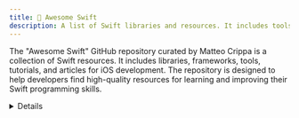 ```yaml
---
title: 🚀 Awesome Swift
description: A list of Swift libraries and resources. It includes tools, frameworks, and libraries across various categories like UI, networking, and data management. The list is continuously updated with contributions from the community.
---
```


The "Awesome Swift" GitHub repository curated by Matteo Crippa is a collection of Swift resources. It includes libraries, frameworks, tools, tutorials, and articles for iOS development. The repository is designed to help developers find high-quality resources for learning and improving their Swift programming skills.

<details>
**URL:** https://github.com/matteocrippa/awesome-swift

**Authors:** `Matteo Crippa`

**Complexity Levels:**
   - **Beginner:** 25%
   - **Intermediate:** 50%
   - **Advanced:** 25%

**Frequency of Updates:** Regularly updated with new content and resources.

**Types of Content:**
   - **Libraries and Frameworks:** 60% (Comprehensive list of tools)
   - **Tutorials and Articles:** 30% (Learning resources)
   - **Tools and Utilities:** 10% (Development tools)

**Additional Features:**
   - **Community Contributions:** Open for contributions and suggestions from the developer community.
</details>

<LinkCard title="Visit Awesome Swift on GitHub" href="https://github.com/matteocrippa/awesome-swift" />